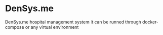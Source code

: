 # DenSys.me
DenSys.me hospital management system
It can be runned through docker-compose or any virtual environment
